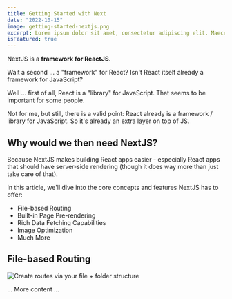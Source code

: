 ```yaml
---
title: Getting Started with Next
date: "2022-10-15"
image: getting-started-nextjs.png
excerpt: Lorem ipsum dolor sit amet, consectetur adipiscing elit. Maecenas aliquet mauris a metus rhoncus varius. Quisque lobortis posuere mi in porttitor. In hac habitasse platea dictumst. Vestibulum condimentum efficitur risus eget eleifend. Vestibulum ultrices faucibus elementum.
isFeatured: true
---
```


NextJS is a **framework for ReactJS**.

Wait a second ... a "framework" for React? Isn't React itself already a framework for JavaScript?

Well ... first of all, React is a "library" for JavaScript. That seems to be important for some people.

Not for me, but still, there is a valid point: React already is a framework / library for JavaScript. So it's already an extra layer on top of JS.

## Why would we then need NextJS?

Because NextJS makes building React apps easier - especially React apps that should have server-side rendering (though it does way more than just take care of that).

In this article, we'll dive into the core concepts and features NextJS has to offer:

- File-based Routing
- Built-in Page Pre-rendering
- Rich Data Fetching Capabilities
- Image Optimization
- Much More

## File-based Routing

![Create routes via your file + folder structure](nextjs-file-based-routing.png)

... More content ...
